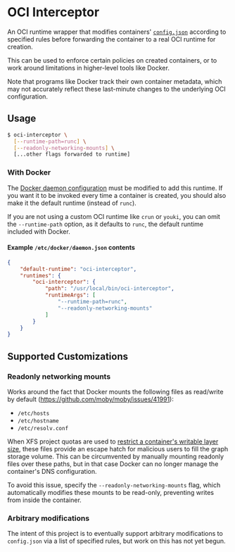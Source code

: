 # OCI Interceptor

An OCI runtime wrapper that modifies containers'
[`config.json`](https://github.com/opencontainers/runtime-spec/blob/master/config.md) according to
specified rules before forwarding the container to a real OCI runtime for creation.

This can be used to enforce certain policies on created containers, or to work around limitations
in higher-level tools like Docker.

Note that programs like Docker track their own container metadata, which may not accurately reflect
these last-minute changes to the underlying OCI configuration.

## Usage

```bash
$ oci-interceptor \
  [--runtime-path=runc] \
  [--readonly-networking-mounts] \
  [...other flags forwarded to runtime]
```

### With Docker

The [Docker daemon
configuration](https://docs.docker.com/engine/reference/commandline/dockerd/#daemon-configuration-file)
must be modified to add this runtime. If you want it to be invoked every time a container is
created, you should also make it the default runtime (instead of `runc`).

If you are not using a custom OCI runtime like `crun` or `youki`, you can omit the `--runtime-path`
option, as it defaults to `runc`, the default runtime included with Docker.

#### Example `/etc/docker/daemon.json` contents

```json
{
    "default-runtime": "oci-interceptor",
    "runtimes": {
        "oci-interceptor": {
            "path": "/usr/local/bin/oci-interceptor",
            "runtimeArgs": [
                "--runtime-path=runc",
                "--readonly-networking-mounts"
            ]
        }
    }
}
```

## Supported Customizations

### Readonly networking mounts

Works around the fact that Docker mounts the following files as read/write by default (https://github.com/moby/moby/issues/41991):

- `/etc/hosts`
- `/etc/hostname`
- `/etc/resolv.conf`

When XFS project quotas are used to [restrict a container's writable layer
size](https://github.com/moby/moby/pull/24771), these files provide an escape hatch for malicious
users to fill the graph storage volume. This can be circumvented by manually mounting readonly files
over these paths, but in that case Docker can no longer manage the container's DNS configuration.

To avoid this issue, specify the `--readonly-networking-mounts` flag, which automatically modifies
these mounts to be read-only, preventing writes from inside the container.

### Arbitrary modifications

The intent of this project is to eventually support arbitrary modifications to `config.json` via a
list of specified rules, but work on this has not yet begun.
